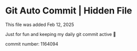 # Git Auto Commit | Hidden File

This file was added Feb 12, 2025

Just for fun and keeping my daily git commit active 🤪

commit number: 1164094
